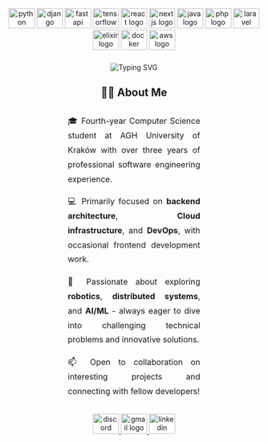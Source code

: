 <div align="center">
  <img src="https://cdn.jsdelivr.net/gh/devicons/devicon/icons/python/python-original.svg" height="40" width="52" alt="python logo"  />
  <img src="https://cdn.jsdelivr.net/gh/devicons/devicon/icons/django/django-plain.svg" height="40" width="52" alt="django logo"  />
  <img src="https://cdn.jsdelivr.net/gh/devicons/devicon/icons/fastapi/fastapi-original.svg" height="40" width="52" alt="fastapi logo"  />
  <img src="https://cdn.jsdelivr.net/gh/devicons/devicon/icons/tensorflow/tensorflow-original.svg" height="40" width="52" alt="tensorflow logo"  />
  <img src="https://cdn.jsdelivr.net/gh/devicons/devicon/icons/react/react-original.svg" height="40" width="52" alt="react logo"  />
  <img src="https://cdn.jsdelivr.net/gh/devicons/devicon/icons/nextjs/nextjs-original.svg" height="40" width="52" alt="nextjs logo"  />
  <img src="https://cdn.jsdelivr.net/gh/devicons/devicon/icons/java/java-original.svg" height="40" width="52" alt="java logo"  />
  <img src="https://cdn.jsdelivr.net/gh/devicons/devicon/icons/php/php-original.svg" height="40" width="52" alt="php logo"  />
  <img src="https://cdn.jsdelivr.net/gh/devicons/devicon/icons/laravel/laravel-original.svg" height="40" width="52" alt="laravel logo"  />
  <img src="https://cdn.jsdelivr.net/gh/devicons/devicon/icons/elixir/elixir-original.svg" height="40" width="52" alt="elixir logo"  />
  <img src="https://cdn.jsdelivr.net/gh/devicons/devicon/icons/docker/docker-plain.svg" height="40" width="52" alt="docker logo"  />
  <img src="https://cdn.jsdelivr.net/gh/devicons/devicon/icons/amazonwebservices/amazonwebservices-original-wordmark.svg" height="40" width="52" alt="aws logo"  />
</div>

###

<div align="center">
  <img src="https://readme-typing-svg.herokuapp.com?font=Roboto&weight=500&size=32&pause=1000&color=58A6FF&center=true&vCenter=true&width=800&lines=I'm+Micha%C5%82+Pro%C4%87+%F0%9F%91%8B;Software+Engineer+%F0%9F%92%BB;Python+%7C+Django+%7C+Flask+%7C+FastAPI+%F0%9F%90%8D;React.js+%7C+Next.js+%E2%9A%9B%EF%B8%8F;ROS+2+%7C+MATLAB+%7C+Simulink+%F0%9F%A4%96;PHP+%7C+Laravel+%F0%9F%90%98;Erlang+%7C+Elixir+%F0%9F%92%9C;Java+%7C+Kotlin+%E2%98%95;Docker+%7C+Kubernetes+%F0%9F%90%B3;AWS+%7C+RabbitMQ+%E2%98%81%EF%B8%8F" alt="Typing SVG" />
</div>

<div align="center">
  
<div align="center">
  <h2>👨‍💻 About Me</h2>
</div>

</div>

<div style="text-align: justify; margin: 30px 120px; line-height: 1.8; font-size: 16px">

🎓 Fourth-year Computer Science student at AGH University of Kraków with over three years of professional software engineering experience.

💻 Primarily focused on **backend architecture**, **Cloud infrastructure**, and **DevOps**, with occasional frontend development work.

🚀 Passionate about exploring **robotics**, **distributed systems**, and **AI/ML** - always eager to dive into challenging technical problems and innovative solutions.

📫 Open to collaboration on interesting projects and connecting with fellow developers!

</div>

###

<div align="center">
  <a href="https://discord.com/users/492424673863139350" target="_blank">
    <img src="https://raw.githubusercontent.com/maurodesouza/profile-readme-generator/master/src/assets/icons/social/discord/default.svg" width="52" height="40" alt="discord logo"  />
  </a>
  <a href="mailto:michalproc4@gmail.com" target="_blank">
    <img src="https://raw.githubusercontent.com/maurodesouza/profile-readme-generator/master/src/assets/icons/social/gmail/default.svg" width="52" height="40" alt="gmail logo"  />
  </a>
  <a href="https://www.linkedin.com/in/michal-proc/" target="_blank">
    <img src="https://raw.githubusercontent.com/maurodesouza/profile-readme-generator/master/src/assets/icons/social/linkedin/default.svg" width="52" height="40" alt="linkedin logo"  />
  </a>
</div>
